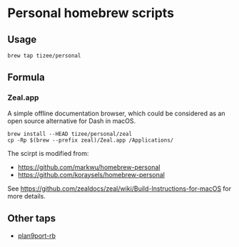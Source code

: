 # Personal homebrew scripts

## Usage

```
brew tap tizee/personal
```

## Formula


### Zeal.app

A simple offline documentation browser, which could be considered as an open source alternative for Dash in macOS.

```
brew install --HEAD tizee/personal/zeal
cp -Rp $(brew --prefix zeal)/Zeal.app /Applications/
```

The scirpt is modified from:

- https://github.com/markwu/homebrew-personal
- https://github.com/koraysels/homebrew-personal

See https://github.com/zealdocs/zeal/wiki/Build-Instructions-for-macOS for more details.

## Other taps

- [plan9port-rb](https://github.com/tizee/plan9port-rb/tree/main)
